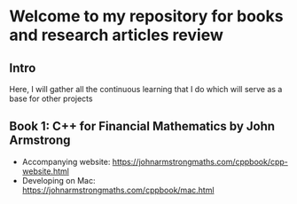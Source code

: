 # Welcome to my repository for books and research articles review

## Intro
Here, I will gather all the continuous learning that I do which will serve as a base for other projects

## Book 1: C++ for Financial Mathematics by John Armstrong
- Accompanying website: https://johnarmstrongmaths.com/cppbook/cpp-website.html
- Developing on Mac: https://johnarmstrongmaths.com/cppbook/mac.html
